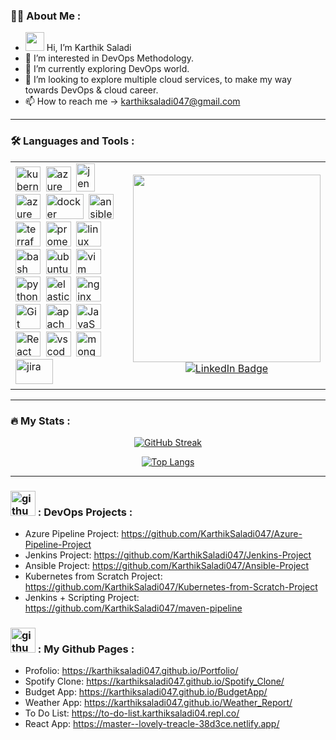 ### :man_technologist: About Me :

- <img src="https://media.giphy.com/media/hvRJCLFzcasrR4ia7z/giphy.gif" width="30"/> Hi, I’m Karthik Saladi
- 👀 I’m interested in DevOps Methodology.
- 🌱 I’m currently exploring DevOps world.
- 💞️ I’m looking to explore multiple cloud services, to make my way towards DevOps & cloud career.
- 📫 How to reach me -> karthiksaladi047@gmail.com

---
### :hammer_and_wrench: Languages and Tools :
<table>
  <tr>
     <td>
      <div>
        <img src="https://cdn2.iconfinder.com/data/icons/mixd/512/16_kubernetes-512.png" title="kubernetes" alt="kubernetes" width="40" height="40"/>&nbsp;
        <img src="https://www.vaisulweb.com/wp-content/uploads/2019/02/azure_logo_794_new.png" title="azure" alt="azure" width="40" height="40"/>&nbsp;
        <img src="https://www.tentwentyfour.lu/media/img/knowhow/ci/jenkins-400by552-0c87a8.png" title="jenkins" alt="jenkins" width="30" height="45"/>&nbsp;
        <img src="https://cdn.iconscout.com/icon/free/png-512/azure-devops-3628645-3029870.png" title="azureDevOps" alt="azureDevOps" width="40" height="40"/>&nbsp;
        <img src="https://developers.redhat.com/sites/default/files/styles/article_feature/public/blog/2015/01/docker-whale-home-logo.png" title="docker" alt="docker" width="60" height="40"/>&nbsp;
        <img src="https://stafwag.github.io/blog/images/ansible-logo-red-t.png"  title="ansible" alt="ansible" width="40" height="40"/>&nbsp;
        <img src="https://atix.de/wp-content/uploads/Terraform-Logo-1.png" title="terraform" alt="terraform" width="40" height="40"/>&nbsp;
        <img src="https://cdn.freebiesupply.com/logos/large/2x/prometheus-logo-png-transparent.png" title="prometheus" alt="prometheus" width="40" height="40"/>&nbsp;
        <img src="https://cdn.freebiesupply.com/logos/large/2x/linux-tux-1-logo-png-transparent.png" title="linux" alt="linux" width="40" height="40"/>&nbsp;
        <img src="https://keestalkstech.com/wp-content/uploads/2019/08/bash-logo-300x300.png" title="bash" alt="bash" width="40" height="40"/>&nbsp;
        <img src="https://cdn4.iconfinder.com/data/icons/logos-and-brands/512/348_Ubuntu_logo-512.png" title="ubuntu" alt="ubuntu" width="40" height="40"/>&nbsp;
        <img src="https://upload.wikimedia.org/wikipedia/commons/thumb/9/9f/Vimlogo.svg/1200px-Vimlogo.svg.png" title="vim"  alt="vim" width="40" height="40"/>&nbsp;
        <img src="https://cdn3.iconfinder.com/data/icons/logos-and-brands-adobe/512/267_Python-1024.png" title="python" alt="python" width="40" height="40"/>&nbsp;
        <img src="https://www.outsourcing-web.com/wp-content/uploads/2018/09/elastic-elasticsearch-logo-png-transparent-300x300.png" title="elasticsearch" alt="elasticsearch" width="40" height="40"/>&nbsp;
        <img src="https://www.splunk.com/content/dam/splunk-blogs/images/2017/02/nginx-logo.png" title="nginx" alt="nginx" width="40" height="40"/>&nbsp;
        <img src="https://cdn.freebiesupply.com/logos/large/2x/git-icon-logo-png-transparent.png" title="Git" alt="Git" width="40" height="40"/>&nbsp;
        <img src="https://compo.sr/data_custom/images/docs/tut_windows/apache.png" title="apache" alt="apache" width="40" height="40"/>&nbsp;
        <img src="https://cdn.iconscout.com/icon/free/png-512/javascript-2038874-1720087.png" title="JavaScript" alt="JavaScript" width="40" height="40"/>&nbsp;
        <img src="https://coder.clothing/images/stories/virtuemart/product/resized/react-logo_418x418.png" title="React" alt="React" width="40" height="40"/>&nbsp;
        <img src="https://static-00.iconduck.com/assets.00/file-type-vscode-icon-512x508-376y62ux.png" title="vscode"  alt="vscode" width="40" height="40"/>&nbsp;
        <img src="https://pluspng.com/img-png/logo-mongodb-png-mongodb-logo-anything-but-the-simplest-of-web-applications-requires-a-database-to-store-and-serve-content-from-choosing-the-right-database-and-structuring-413.png" title="mongodb" alt="mongodb" width="40" height="40"/>&nbsp;
        <img src="https://www.device42.com/wp-content/uploads/2019/07/jira-logo-gradient-blue@2x.png" title="jira" alt="jira" width="60" height="40"/>&nbsp;
      </div>
    </td>
    <td>
      <div id="header" align="center">
        <img src="https://media.giphy.com/media/f3iwJFOVOwuy7K6FFw/giphy.gif" width="300">
        <div id="badges">
            <a href="https://www.linkedin.com/in/sai-sampath-karthik-saladi-76a42a259">
              <img src="https://img.shields.io/badge/LinkedIn-blue?style=for-the-badge&logo=linkedin&logoColor=white" alt="LinkedIn Badge"/>
            </a><br>
            <img src="https://komarev.com/ghpvc/?username=KarthikSaladi047&style=flat-square&color=blue" alt=""/>
        </div>
      </div>
    </td>
  </tr>
</table>

---

### :fire: My Stats :
<div id="stats" align="center">
  
  [![GitHub Streak](http://github-readme-streak-stats.herokuapp.com?user=KarthikSaladi047&theme=dark&hide_border=true&border_radius=60&date_format=j%20M%5B%20Y%5D)](https://git.io/streak-stats)

  [![Top Langs](https://github-readme-stats.vercel.app/api/top-langs/?username=KarthikSaladi047&layout=compact)](https://github.com/anuraghazra/github-readme-stats)
</div>

---
### <img src="https://cdn-icons-png.flaticon.com/512/1087/1087815.png" title="github" alt="github" width="40" height="40"/> : DevOps Projects :
- Azure Pipeline Project: https://github.com/KarthikSaladi047/Azure-Pipeline-Project
- Jenkins Project: https://github.com/KarthikSaladi047/Jenkins-Project
- Ansible Project: https://github.com/KarthikSaladi047/Ansible-Project
- Kubernetes from Scratch Project: https://github.com/KarthikSaladi047/Kubernetes-from-Scratch-Project
- Jenkins + Scripting Project: https://github.com/KarthikSaladi047/maven-pipeline

### <img src="https://logos-download.com/wp-content/uploads/2016/09/GitHub_logo.png" title="github" alt="github" width="40" height="40"/> : My Github Pages :

- Profolio: https://karthiksaladi047.github.io/Portfolio/
- Spotify Clone: https://karthiksaladi047.github.io/Spotify_Clone/
- Budget App: https://karthiksaladi047.github.io/BudgetApp/
- Weather App: https://karthiksaladi047.github.io/Weather_Report/
- To Do List: https://to-do-list.karthiksaladi04.repl.co/
- React App: https://master--lovely-treacle-38d3ce.netlify.app/



<!---
KarthikSaladi047/KarthikSaladi047 is a ✨ special ✨ repository because its `README.md` (this file) appears on your GitHub profile.
You can click the Preview link to take a look at your changes.
--->
